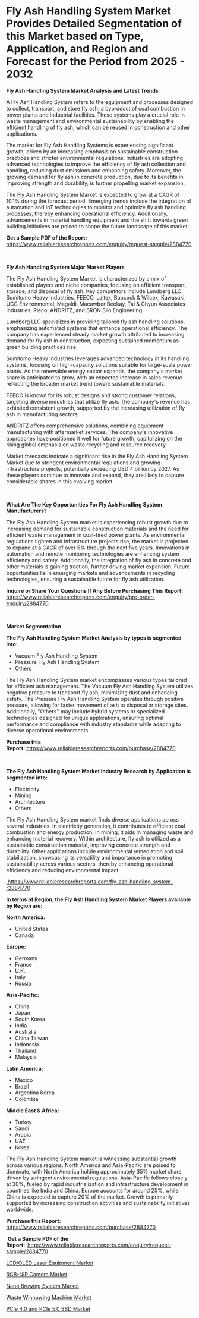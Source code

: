 <p><h1>Fly Ash Handling System Market Provides Detailed Segmentation of this Market based on Type, Application, and Region and Forecast for the Period from 2025 - 2032</h1></p><p><strong>Fly Ash Handling System Market Analysis and Latest Trends</strong></p>
<p><p>A Fly Ash Handling System refers to the equipment and processes designed to collect, transport, and store fly ash, a byproduct of coal combustion in power plants and industrial facilities. These systems play a crucial role in waste management and environmental sustainability by enabling the efficient handling of fly ash, which can be reused in construction and other applications.</p><p>The market for Fly Ash Handling Systems is experiencing significant growth, driven by an increasing emphasis on sustainable construction practices and stricter environmental regulations. Industries are adopting advanced technologies to improve the efficiency of fly ash collection and handling, reducing dust emissions and enhancing safety. Moreover, the growing demand for fly ash in concrete production, due to its benefits in improving strength and durability, is further propelling market expansion.</p><p>The Fly Ash Handling System Market is expected to grow at a CAGR of 10.1% during the forecast period. Emerging trends include the integration of automation and IoT technologies to monitor and optimize fly ash handling processes, thereby enhancing operational efficiency. Additionally, advancements in material handling equipment and the shift towards green building initiatives are poised to shape the future landscape of this market.</p></p>
<p><strong>Get a Sample PDF of the Report:&nbsp;</strong> <a href="https://www.reliableresearchreports.com/enquiry/request-sample/2884770?utm_campaign=11&utm_medium=2&utm_source=Github&utm_content=ia&utm_term=13032025&utm_id=fly-ash-handling-system">https://www.reliableresearchreports.com/enquiry/request-sample/2884770</a></p>
<p>&nbsp;</p>
<p><strong>Fly Ash Handling System Major Market Players</strong></p>
<p><p>The Fly Ash Handling System Market is characterized by a mix of established players and niche companies, focusing on efficient transport, storage, and disposal of fly ash. Key competitors include Lundberg LLC, Sumitomo Heavy Industries, FEECO, Laitex, Babcock & Wilcox, Kawasaki, UCC Environmental, Magaldi, Macawber Beekay, Tai & Chyun Associates Industries, Rieco, ANDRITZ, and SRON Silo Engineering.</p><p>Lundberg LLC specializes in providing tailored fly ash handling solutions, emphasizing automated systems that enhance operational efficiency. The company has experienced steady market growth attributed to increasing demand for fly ash in construction, expecting sustained momentum as green building practices rise.</p><p>Sumitomo Heavy Industries leverages advanced technology in its handling systems, focusing on high-capacity solutions suitable for large-scale power plants. As the renewable energy sector expands, the company's market share is anticipated to grow, with an expected increase in sales revenue reflecting the broader market trend toward sustainable materials.</p><p>FEECO is known for its robust designs and strong customer relations, targeting diverse industries that utilize fly ash. The company's revenue has exhibited consistent growth, supported by the increasing utilization of fly ash in manufacturing sectors.</p><p>ANDRITZ offers comprehensive solutions, combining equipment manufacturing with aftermarket services. The company's innovative approaches have positioned it well for future growth, capitalizing on the rising global emphasis on waste recycling and resource recovery.</p><p>Market forecasts indicate a significant rise in the Fly Ash Handling System Market due to stringent environmental regulations and growing infrastructure projects, potentially exceeding USD 4 billion by 2027. As these players continue to innovate and expand, they are likely to capture considerable shares in this evolving market.</p></p>
<p>&nbsp;</p>
<p><strong>What Are The Key Opportunities For Fly Ash Handling System Manufacturers?</strong></p>
<p><p>The Fly Ash Handling System market is experiencing robust growth due to increasing demand for sustainable construction materials and the need for efficient waste management in coal-fired power plants. As environmental regulations tighten and infrastructure projects rise, the market is projected to expand at a CAGR of over 5% through the next five years. Innovations in automation and remote monitoring technologies are enhancing system efficiency and safety. Additionally, the integration of fly ash in concrete and other materials is gaining traction, further driving market expansion. Future opportunities lie in emerging markets and advancements in recycling technologies, ensuring a sustainable future for fly ash utilization.</p></p>
<p><strong>Inquire or Share Your Questions If Any Before Purchasing This Report:</strong> <a href="https://www.reliableresearchreports.com/enquiry/pre-order-enquiry/2884770?utm_campaign=11&utm_medium=2&utm_source=Github&utm_content=ia&utm_term=13032025&utm_id=fly-ash-handling-system">https://www.reliableresearchreports.com/enquiry/pre-order-enquiry/2884770</a></p>
<p>&nbsp;</p>
<p><strong>Market Segmentation</strong></p>
<p><strong>The Fly Ash Handling System Market Analysis by types is segmented into:</strong></p>
<p><ul><li>Vacuum Fly Ash Handling System</li><li>Pressure Fly Ash Handling System</li><li>Others</li></ul></p>
<p><p>The Fly Ash Handling System market encompasses various types tailored for efficient ash management. The Vacuum Fly Ash Handling System utilizes negative pressure to transport fly ash, minimizing dust and enhancing safety. The Pressure Fly Ash Handling System operates through positive pressure, allowing for faster movement of ash to disposal or storage sites. Additionally, "Others" may include hybrid systems or specialized technologies designed for unique applications, ensuring optimal performance and compliance with industry standards while adapting to diverse operational environments.</p></p>
<p><strong>Purchase this Report:&nbsp;</strong><a href="https://www.reliableresearchreports.com/purchase/2884770?utm_campaign=11&utm_medium=2&utm_source=Github&utm_content=ia&utm_term=13032025&utm_id=fly-ash-handling-system">https://www.reliableresearchreports.com/purchase/2884770</a></p>
<p>&nbsp;</p>
<p><strong>The Fly Ash Handling System Market Industry Research by Application is segmented into:</strong></p>
<p><ul><li>Electricity</li><li>Mining</li><li>Architecture</li><li>Others</li></ul></p>
<p><p>The Fly Ash Handling System market finds diverse applications across several industries. In electricity generation, it contributes to efficient coal combustion and energy production. In mining, it aids in managing waste and enhancing material recovery. Within architecture, fly ash is utilized as a sustainable construction material, improving concrete strength and durability. Other applications include environmental remediation and soil stabilization, showcasing its versatility and importance in promoting sustainability across various sectors, thereby enhancing operational efficiency and reducing environmental impact.</p></p>
<p><a href="https://www.reliableresearchreports.com/fly-ash-handling-system-r2884770?utm_campaign=11&utm_medium=2&utm_source=Github&utm_content=ia&utm_term=13032025&utm_id=fly-ash-handling-system">&nbsp;https://www.reliableresearchreports.com/fly-ash-handling-system-r2884770</a></p>
<p><strong>In terms of Region, the Fly Ash Handling System Market Players available by Region are:</strong></p>
<p>
    <p> <strong> North America: </strong>
        <ul>
            <li>United States</li>
            <li>Canada</li>
        </ul>
        </p> 
    <p> <strong> Europe: </strong>
        <ul>
            <li>Germany</li>
            <li>France</li>
            <li>U.K.</li>
            <li>Italy</li>
            <li>Russia</li>
        </ul>
        </p> 
    <p> <strong> Asia-Pacific: </strong>
        <ul>
            <li>China</li>
            <li>Japan</li>
            <li>South Korea</li>
            <li>India</li>
            <li>Australia</li>
            <li>China Taiwan</li>
            <li>Indonesia</li>
            <li>Thailand</li>
            <li>Malaysia</li>
        </ul>
        </p> 
    <p> <strong> Latin America: </strong>
        <ul>
            <li>Mexico</li>
            <li>Brazil</li>
            <li>Argentina Korea</li>
            <li>Colombia</li>
        </ul>
        </p> 
    <p> <strong> Middle East & Africa: </strong>
        <ul>
            <li>Turkey</li>
            <li>Saudi</li>
            <li>Arabia</li>
            <li>UAE</li>
            <li>Korea</li>
        </ul>
    </p>
    </p>
<p><p>The Fly Ash Handling System market is witnessing substantial growth across various regions. North America and Asia-Pacific are poised to dominate, with North America holding approximately 35% market share, driven by stringent environmental regulations. Asia-Pacific follows closely at 30%, fueled by rapid industrialization and infrastructure development in countries like India and China. Europe accounts for around 25%, while China is expected to capture 20% of the market. Growth is primarily supported by increasing construction activities and sustainability initiatives worldwide.</p></p>
<p><strong>Purchase this Report: </strong><a href="https://www.reliableresearchreports.com/purchase/2884770?utm_campaign=11&utm_medium=2&utm_source=Github&utm_content=ia&utm_term=13032025&utm_id=fly-ash-handling-system">https://www.reliableresearchreports.com/purchase/2884770</a></p>
<p>&nbsp;<strong>Get a Sample PDF of the Report:&nbsp;&nbsp;</strong><a href="https://www.reliableresearchreports.com/enquiry/request-sample/2884770?utm_campaign=11&utm_medium=2&utm_source=Github&utm_content=ia&utm_term=13032025&utm_id=fly-ash-handling-system">https://www.reliableresearchreports.com/enquiry/request-sample/2884770</a></p>
<p><strong></strong></p>
<p><p><a href="https://github.com/popoialraih3/Market-Research-Report-List-1/blob/main/lcdoled-laser-equipment-market.md?utm_campaign=11&utm_medium=2&utm_source=Github&utm_content=ia&utm_term=13032025&utm_id=fly-ash-handling-system">LCD/OLED Laser Equipment Market</a></p><p><a href="https://github.com/haajipauget/Market-Research-Report-List-1/blob/main/rgb-nir-camera-market.md?utm_campaign=11&utm_medium=2&utm_source=Github&utm_content=ia&utm_term=13032025&utm_id=fly-ash-handling-system">RGB-NIR Camera Market</a></p><p><a href="https://github.com/sanokdagada01/Market-Research-Report-List-1/blob/main/nano-brewing-system-market.md?utm_campaign=11&utm_medium=2&utm_source=Github&utm_content=ia&utm_term=13032025&utm_id=fly-ash-handling-system">Nano Brewing System Market</a></p><p><a href="https://github.com/lamlebienz7j/Market-Research-Report-List-1/blob/main/waste-winnowing-machine-market.md?utm_campaign=11&utm_medium=2&utm_source=Github&utm_content=ia&utm_term=13032025&utm_id=fly-ash-handling-system">Waste Winnowing Machine Market</a></p><p><a href="https://github.com/lanuskarnajc/Market-Research-Report-List-1/blob/main/pcie-40-and-pcie-50-ssd-market.md?utm_campaign=11&utm_medium=2&utm_source=Github&utm_content=ia&utm_term=13032025&utm_id=fly-ash-handling-system">PCIe 4.0 and PCIe 5.0 SSD Market</a></p></p>